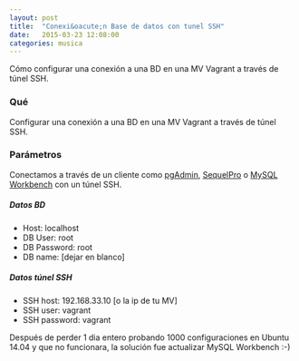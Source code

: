 ```yaml
---
layout: post
title:  "Conexi&oacute;n Base de datos con tunel SSH"
date:   2015-03-23 12:08:00
categories: musica
---
```


C&oacute;mo configurar una conexi&oacute;n a una BD en una MV Vagrant a trav&eacute;s de t&uacute;nel SSH.


### Qué
Configurar una conexi&oacute;n a una BD en una MV Vagrant a trav&eacute;s de t&uacute;nel SSH.

### Parámetros
Conectamos a través de un cliente como [pgAdmin](http://www.pgadmin.org/), [SequelPro](http://www.sequelpro.com) o [MySQL Workbench](https://www.mysql.com/products/workbench/) con un túnel SSH.

##### Datos BD

* Host: localhost
* DB User:        root
* DB Password:   root
* DB name:       [dejar en blanco]

##### Datos t&uacute;nel SSH

* SSH host: 192.168.33.10 [o la ip de tu MV]
* SSH user: vagrant
* SSH password: vagrant

Despu&eacute;s de perder 1 dia entero probando 1000 configuraciones en Ubuntu 14.04 y que no funcionara, la soluci&oacute;n fue actualizar MySQL Workbench :-)
